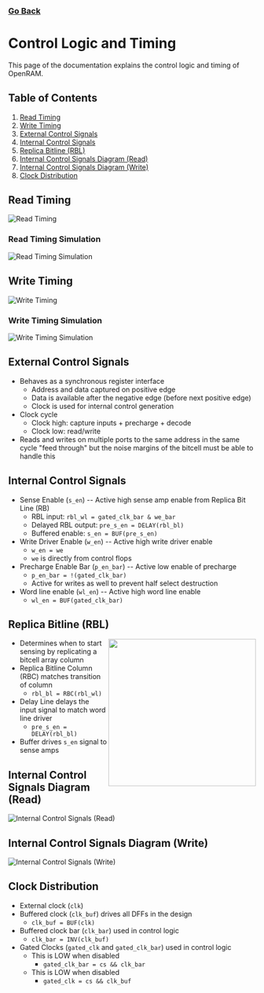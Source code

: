 ### [Go Back](./index.md)

# Control Logic and Timing
This page of the documentation explains the control logic and timing of OpenRAM.



## Table of Contents
1. [Read Timing](#read-timing)
2. [Write Timing](#write-timing)
3. [External Control Signals](#external-control-signals)
4. [Internal Control Signals](#internal-control-signals)
5. [Replica Bitline (RBL)](#replica-bitline-rbl)
6. [Internal Control Signals Diagram (Read)](#internal-control-signals-diagram-read)
7. [Internal Control Signals Diagram (Write)](#internal-control-signals-diagram-write)
8. [Clock Distribution](#clock-distribution)



## Read Timing
![Read Timing](../assets/images/control_logic/read_timing.png)



### Read Timing Simulation
![Read Timing Simulation](../assets/images/control_logic/read_simulation.png)



## Write Timing
![Write Timing](../assets/images/control_logic/write_timing.png)



### Write Timing Simulation
![Write Timing Simulation](../assets/images/control_logic/write_simulation.png)



## External Control Signals
* Behaves as a synchronous register interface
    * Address and data captured on positive edge
    * Data is available after the negative edge (before next positive edge)
    * Clock is used for internal control generation
* Clock cycle
    * Clock high: capture inputs + precharge + decode
    * Clock low: read/write
* Reads and writes on multiple ports to the same address in the same cycle "feed through" but the noise margins of the bitcell must be able to handle this



## Internal Control Signals
* Sense Enable (`s_en`) -- Active high sense amp enable from Replica Bit Line (RB)
    * RBL input: `rbl_wl = gated_clk_bar & we_bar`
    * Delayed RBL output: `pre_s_en = DELAY(rbl_bl)`
    * Buffered enable: `s_en = BUF(pre_s_en)`
* Write Driver Enable (`w_en`) -- Active high write driver enable
    * `w_en = we`
    * `we` is directly from control flops
* Precharge Enable Bar (`p_en_bar`) -- Active low enable of precharge
    * `p_en_bar = !(gated_clk_bar)`
    * Active for writes as well to prevent half select destruction
* Word line enable (`wl_en`) -- Active high word line enable
    * `wl_en = BUF(gated_clk_bar)`



## Replica Bitline (RBL)
<img align="right" width=300 src="../assets/images/control_logic/replica_array.png">

* Determines when to start sensing by replicating a bitcell array column
* Replica Bitline Column (RBC) matches transition of column
    * `rbl_bl = RBC(rbl_wl)`
* Delay Line delays the input signal to match word line driver
    * `pre_s_en = DELAY(rbl_bl)`
* Buffer drives `s_en` signal to sense amps



## Internal Control Signals Diagram (Read)
![Internal Control Signals (Read)](../assets/images/control_logic/internal_signals_read.png)



## Internal Control Signals Diagram (Write)
![Internal Control Signals (Write)](../assets/images/control_logic/internal_signals_write.png)



## Clock Distribution
* External clock (`clk`)
* Buffered clock (`clk_buf`) drives all DFFs in the design
    * `clk_buf = BUF(clk)`
* Buffered clock bar (`clk_bar`) used in control logic
    * `clk_bar = INV(clk_buf)`
* Gated Clocks (`gated_clk` and `gated_clk_bar`) used in control logic
    * This is LOW when disabled
        * `gated_clk_bar = cs && clk_bar`
    * This is LOW when disabled
        * `gated_clk = cs && clk_buf`